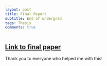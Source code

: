```yaml
---
layout: post
title: Final Report
subtitle: End of undergrad
tags: Thesis
comments: true
---
```


## [Link to final paper](https://docs.google.com/document/d/1bfT5erPRdqRMOLe29gR2f2mZM99K9gXJwZu3-uC4o7E/edit?usp=sharing)

Thank you to everyone who helped me with this!
